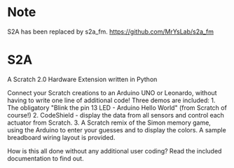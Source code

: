Note
====

S2A has been replaced by s2a_fm.
https://github.com/MrYsLab/s2a_fm


S2A
===

   A Scratch 2.0 Hardware Extension written in Python

Connect your Scratch creations to an Arduino UNO or Leonardo, without having to write one line of additional code!
Three demos are included:
    1. The obligatory "Blink the pin 13 LED - Arduino Hello World" (from Scratch of course!)
    2. CodeShield - display the data from all sensors and control each actuator from Scratch.
    3. A Scratch remix of the Simon memory game, using the Arduino to enter your guesses and to display the colors.
       A sample breadboard wiring layout is provided.
    
How is this all done without any additional user coding? Read the included documentation to find out.
